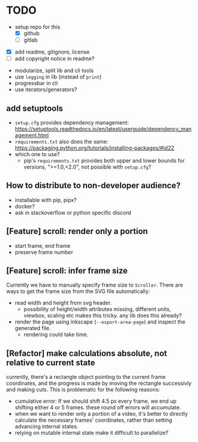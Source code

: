 # TODO

* setup repo for this
    * [x] github
    * [ ] gitlab
    
* [x] add readme, gitignore, license
* [ ] add copyright notice in readme?

* modularize, split lib and cli tools
* use `logging` in lib (instead of `print`)
* progressbar in cli
* use iterators/generators?

## add setuptools

* `setup.cfg` provides dependency management: https://setuptools.readthedocs.io/en/latest/userguide/dependency_management.html
* `requirements.txt` also does the same: https://packaging.python.org/tutorials/installing-packages/#id22 
* which one to use?
    * pip's `requirements.txt` provides both upper and lower bounds for versions, ">=1.0,<2.0", not possible with `setup.cfg`?

## How to distribute to non-developer audience?

* installable with pip, pipx?
* docker?
* ask in stackoverflow or python specific discord

## [Feature] scroll: render only a portion 

* start frame, end frame
* preserve frame number

## [Feature] scroll: infer frame size

Currently we have to manually specify frame size to `Scroller`. There are ways to get the frame size from the SVG file automatically:
* read width and height from svg header.
    - possibility of height/width attributes missing, different units, viewbox, scaling etc makes this tricky. any lib does this already?
* render the page using inkscape (`--export-area-page`) and inspect the generated file.
    - rendering could take time.

## [Refactor] make calculations absolute, not relative to current state

currently, there's a rectangle object pointing to the current frame coordinates, and the progress is made by moving the rectangle successivly and making cuts. This is problematic for the following reasons:
* cumulative error: If we should shift 4.5 px every frame, we end up shifting either 4 or 5 frames.
  these round off errors will accumulate.
* when we want to render only a portion of a video, it's better to directly calculate the necessary frames' coordinates,
  rather than setting advancing internal states.
* relying on mutable internal state make it difficult to parallelize?
